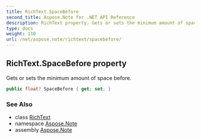 ```yaml
---
title: RichText.SpaceBefore
second_title: Aspose.Note for .NET API Reference
description: RichText property. Gets or sets the minimum amount of space before
type: docs
weight: 110
url: /net/aspose.note/richtext/spacebefore/
---
```

## RichText.SpaceBefore property

Gets or sets the minimum amount of space before.

```csharp
public float? SpaceBefore { get; set; }
```

### See Also

* class [RichText](../)
* namespace [Aspose.Note](../../richtext/)
* assembly [Aspose.Note](../../../)


